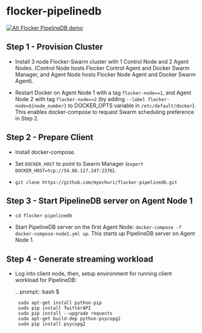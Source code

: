 # flocker-pipelinedb

[![Alt Flocker PipelineDB demo](http://img.youtube.com/vi/dYztp_c2eiQ/0.jpg)](https://youtu.be/dYztp_c2eiQ)

Step 1 - Provision Cluster
--------------------------

* Install 3 node Flocker-Swarm cluster with 1 Control Node and 2 Agent Nodes. (Control Node hosts Flocker Control Agent and Docker Swarm Manager, and Agent Node hosts Flocker Node Agent and Docker Swarm Agent). 

* Restart Docker on Agent Node 1 with a tag ``flocker-node==1``, and Agent Node 2 with tag ``flocker-node==2`` (by adding ``--label flocker-node=${node_number}`` to DOCKER_OPTS variable in ``/etc/default/docker``).
This enables docker-compose to request Swarm scheduling preference in Step 2.

Step 2 - Prepare Client
-----------------------

* Install docker-compose.

* Set ``DOCKER_HOST`` to point to Swarm Manager (``export DOCKER_HOST=tcp://54.86.117.247:2376``).

* ``git clone https://github.com/myechuri/flocker-pipelinedb.git``

Step 3 - Start PipelineDB server on Agent Node 1
------------------------------------------------

* ``cd flocker-pipelinedb``

* Start PipelineDB server on the first Agent Node: ``docker-compose -f docker-compose-node1.yml up``. This starts up PipelineDB server on Agent Node 1.

Step 4 - Generate streaming workload
------------------------------------

* Log into client node, then, setup environment for running client workload for PipelineDB:

    .. prompt:: bash $

       sudo apt-get install python-pip
       sudo pip install TwitterAPI
       sudo pip install --upgrade requests
       sudo apt-get build-dep python-psycopg2
       sudo pip install psycopg2
